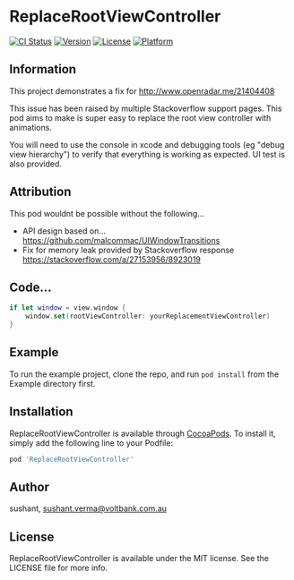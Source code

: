 # ReplaceRootViewController

[![CI Status](https://img.shields.io/travis/sushant/ReplaceRootViewController.svg?style=flat)](https://travis-ci.org/sushant/ReplaceRootViewController)
[![Version](https://img.shields.io/cocoapods/v/ReplaceRootViewController.svg?style=flat)](https://cocoapods.org/pods/ReplaceRootViewController)
[![License](https://img.shields.io/cocoapods/l/ReplaceRootViewController.svg?style=flat)](https://cocoapods.org/pods/ReplaceRootViewController)
[![Platform](https://img.shields.io/cocoapods/p/ReplaceRootViewController.svg?style=flat)](https://cocoapods.org/pods/ReplaceRootViewController)

## Information
This project demonstrates a fix for http://www.openradar.me/21404408

This issue has been raised by multiple Stackoverflow support pages. This pod aims to make is super easy to replace the root view controller with animations.

You will need to use the console in xcode and debugging tools (eg "debug view hierarchy") to verify that everything is working as expected. UI test is also provided.

## Attribution

This pod wouldnt be possible without the following...
- API design based on... https://github.com/malcommac/UIWindowTransitions
- Fix for memory leak provided by Stackoverflow response https://stackoverflow.com/a/27153956/8923019

## Code...

```Swift
if let window = view.window {
    window.set(rootViewController: yourReplacementViewController)
}
```

## Example

To run the example project, clone the repo, and run `pod install` from the Example directory first.

## Installation

ReplaceRootViewController is available through [CocoaPods](https://cocoapods.org). To install
it, simply add the following line to your Podfile:

```ruby
pod 'ReplaceRootViewController'
```

## Author

sushant, sushant.verma@voltbank.com.au

## License

ReplaceRootViewController is available under the MIT license. See the LICENSE file for more info.
